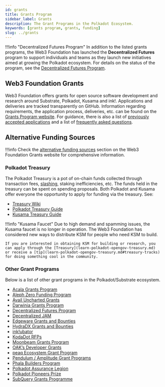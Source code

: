 ```yaml
---
id: grants
title: Grants Program
sidebar_label: Grants
description: The Grant Programs in the Polkadot Ecosystem.
keywords: [grants program, grants, funding]
slug: ../grants
---
```


!!!info "Decentralized Futures Program"
    In addition to the listed grants programs, the Web3 Foundation has launched the **Decentralized
    Futures** program to support individuals and teams as they launch new initiatives aimed at growing
    the Polkadot ecosystem. For details on the status of the program, see the
    [Decentralized Futures Program](decentralized-futures.md).

## Web3 Foundation Grants

Web3 Foundation offers grants for open source software development and research around Substrate,
Polkadot, Kusama and ink!. Applications and deliveries are tracked transparently on GitHub.
Information regarding requirements, the application process, deliveries, etc. can be found on the
[Grants Program website](https://grants.web3.foundation/). For guidance, there is also a list of
[previously accepted applications](https://grants.web3.foundation/applications) and a list of
[frequently asked questions](https://grants.web3.foundation/docs/faq).

## Alternative Funding Sources

!!!info
    Check the [alternative funding sources](https://grants.web3.foundation/docs/funding) section on the
    Web3 Foundation Grants website for comprehensive information.

### Polkadot Treasury

The Polkadot Treasury is a pot of on-chain funds collected through transaction fees,
[slashing](../learn/learn-offenses.md), staking inefficiencies, etc. The funds held in the treasury
can be spent on spending proposals. Both Polkadot and Kusama offer everyone the opportunity to apply
for funding via the treasury. See:

- [Treasury Wiki](learn-polkadot-opengov-treasury.md)
- [Polkadot Treasury Guide](https://docs.google.com/document/d/1IZykdp2cyQavcRyZd_dgNj5DcgxgZR6kAqGdcNARu1w)
- [Kusama Treasury Guide](https://docs.google.com/document/d/1p3UQUjph5t8TVaWnTkfrI5mE-BABnM9Xvtuhdlhl6JE)

!!!info "Kusama Faucet"
    Due to high demand and spamming issues, the Kusama faucet is no longer in operation. The Web3 Foundation has considered new ways to distribute KSM for people who need KSM to build.
    
    If you are interested in obtaining KSM for building or research, you can apply through the [Treasury](learn-polkadot-opengov-treasury.md) or receive a [tip](learn-polkadot-opengov-treasury.md#treasury-tracks) for doing something cool in the community.

### Other Grant Programs

Below is a list of other grant programs in the Polkadot/Substrate ecosystem.

- [Acala Grants Program](https://acala.network/ecosystem-program)
- [Aleph Zero Funding Program](https://alephzero.org/ecosystem-funding-program)
- [Avail Uncharted Grants](https://github.com/availproject/avail-uncharted/blob/main/grants/grants.md)
- [Darwinia Grants Program](https://github.com/darwinia-network/collaboration/blob/master/grant/README.md#grant-program)
- [Decentralized Futures Program](https://futures.web3.foundation/)
- [Decentralized JAM](https://jam.web3.foundation/)
- [Edgeware Grants and Bounties](https://gov.edgewa.re/discussion/1132-edgeware-proposal-process-and-template)
- [HydraDX Grants and Bounties](https://docs.hydradx.io/spending_fw/)
- [ink!ubator](https://use.ink/ubator/)
- [KodaDot RFPs](https://github.com/kodadot/grants/discussions/2)
- [Moonbeam Grants Program](https://moonbeam.foundation/grants/)
- [OAK’s Developer Grants](https://oak.tech/community/grants/)
- [peaq Ecosystem Grant Program](https://www.peaq.network/grant-program)
- [Pendulum / Amplitude Grant Programs](https://pendulumchain.org/ecosystem-grant)
- [Phala Builders Program](https://wiki.phala.network/en-us/build/general/builders-program/)
- [Polkadot Assurance Legion](https://polkadotassurance.com/)
- [Polkadot Pioneers Prize](https://pioneersprize.polkadot.network/)
- [SubQuery Grants Programme](https://subquery.network/grants)
